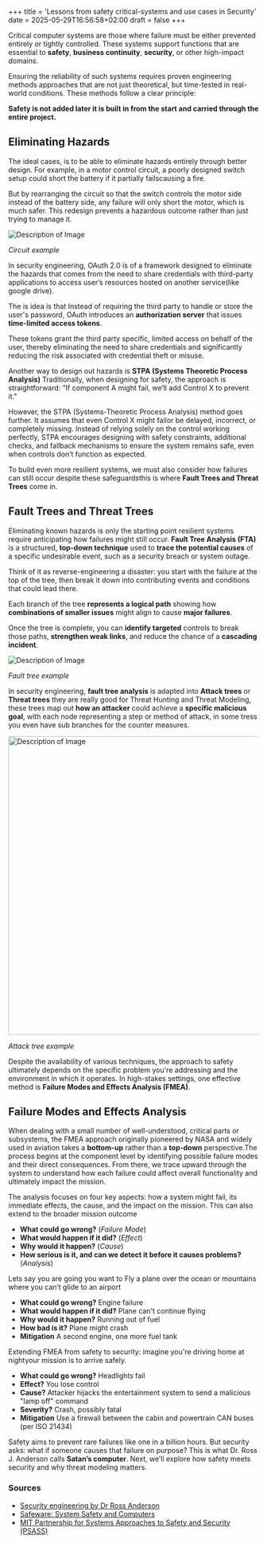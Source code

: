 +++
title = 'Lessons from safety critical-systems and use cases in Security'
date = 2025-05-29T16:56:58+02:00
draft = false
+++

Critical computer systems are those where failure must be either prevented entirely or tightly controlled. These systems support functions that are essential to **safety**, **business continuity**, **security**, or other high-impact domains.

Ensuring the reliability of such systems requires proven engineering methods  approaches that are not just theoretical, but time-tested in real-world conditions. These methods follow a clear principle:

**Safety is not added later  it is built in from the start and carried through the entire project.**

## Eliminating Hazards

The ideal cases, is to be able to eliminate hazards entirely through better design. For example, in a motor control circuit, a poorly designed switch setup could short the battery if it partially failscausing a fire.

But by rearranging the circuit so that the switch controls the motor side instead of the battery side, any failure will only short the motor, which is much safer. This redesign prevents a hazardous outcome rather than just trying to manage it.

<img src="/images/lamp.png" alt="Description of Image">

*Circuit example*

In security engineering, OAuth 2.0 is of a framework designed to eliminate the hazards that comes from the need to share credentials with third-party applications to access user’s resources hosted on another service(like google drive).

The is idea is that Instead of requiring the third party to handle or store the user's password, OAuth introduces an **authorization server** that issues **time-limited access tokens**.

These tokens grant the third party specific, limited access on behalf of the user, thereby eliminating the need to share credentials and significantly reducing the risk associated with credential theft or misuse.

Another way to design out hazards is **STPA (Systems Theoretic Process Analysis)** Traditionally, when designing for safety, the approach is straightforward: "If component A might fail, we’ll add Control X to prevent it."

However, the STPA (Systems-Theoretic Process Analysis) method goes further. It assumes that even Control X might failor be delayed, incorrect, or completely missing. Instead of relying solely on the control working perfectly, STPA encourages designing with safety constraints, additional checks, and fallback mechanisms to ensure the system remains safe, even when controls don’t function as expected.

To build even more resilient systems, we must also consider how failures can still occur despite these safeguardsthis is where **Fault Trees and Threat Trees** come in.

## Fault Trees and Threat Trees
Eliminating known hazards is only the starting point resilient systems require anticipating how failures might still occur. **Fault Tree Analysis (FTA)** is a structured, **top-down technique** used to **trace the potential causes** of a specific undesirable event, such as a security breach or system outage.

Think of it as reverse-engineering a disaster: you start with the failure at the top of the tree, then break it down into contributing events and conditions that could lead there.

Each branch of the tree **represents a logical path** showing how **combinations of smaller issues** might align to cause **major failures**.

Once the tree is complete, you can **identify targeted** controls to break those paths, **strengthen weak links**, and reduce the chance of a **cascading incident**.

<img src="/images/faulttree2.png" alt="Description of Image">

*Fault tree example*

In security engineering, **fault tree analysis** is adapted into **Attack trees** or **Threat trees** they are really good for Threat Hunting and Threat Modeling, these trees map out **how an attacker** could achieve a **specific malicious goal**, with each node representing a step or method of attack, in some tress you even have sub branches for the counter measures.

<img src="/images/attacktree.png" width="1500" height="600" alt="Description of Image">

*Attack tree example*

Despite the availability of various techniques, the approach to safety ultimately depends on the specific problem you're addressing and the environment in which it operates. In high-stakes settings, one effective method is **Failure Modes and Effects Analysis (FMEA)**.
## Failure Modes and Effects Analysis
When dealing with a small number of well-understood, critical parts or subsystems, the FMEA approach originally pioneered by NASA and widely used in aviation takes a **bottom-up** rather than a **top-down** perspective.The process begins at the component level by identifying possible failure modes and their direct consequences. From there, we trace upward through the system to understand how each failure could affect overall functionality and ultimately impact the mission.

The analysis focuses on four key aspects: how a system might fail, its immediate effects, the cause, and the impact on the mission. This can also extend to the broader mission outcome
- **What could go wrong?** (_Failure Mode_)
- **What would happen if it did?** (_Effect_)
- **Why would it happen?** (_Cause_)
- **How serious is it, and can we detect it before it causes problems?** (*Analysis*)

Lets say you are going you want to Fly a plane over the ocean or mountains where
you can’t glide to an airport
- **What could go wrong?** Engine failure
- **What would happen if it did?** Plane can't continue flying
- **Why would it happen?** Running out of fuel
- **How bad is it?** Plane might crash
- **Mitigation** A second engine, one more fuel tank

Extending FMEA from safety to security: imagine you're driving home at nightyour mission is to arrive safely.
- **What could go wrong?** Headlights fail
- **Effect?** You lose control
- **Cause?** Attacker hijacks the entertainment system to send a malicious "lamp off" command
- **Severity?** Crash, possibly fatal
- **Mitigation** Use a firewall between the cabin and powertrain CAN buses (per ISO 21434)

Safety aims to prevent rare failures like one in a billion hours. But security asks: what if someone causes that failure on purpose? This is what Dr. Ross J. Anderson calls **Satan’s computer**.
Next, we’ll explore how safety meets security and why threat modeling matters.


### Sources
- [Security engineering by Dr Ross Anderson](https://www.cl.cam.ac.uk/archive/rja14/book.html)
- [Safeware: System Safety and Computers](http://sunnyday.mit.edu/book.html)
- [MIT Partnership for Systems Approaches to Safety and Security (PSASS)](https://psas.scripts.mit.edu/home/)